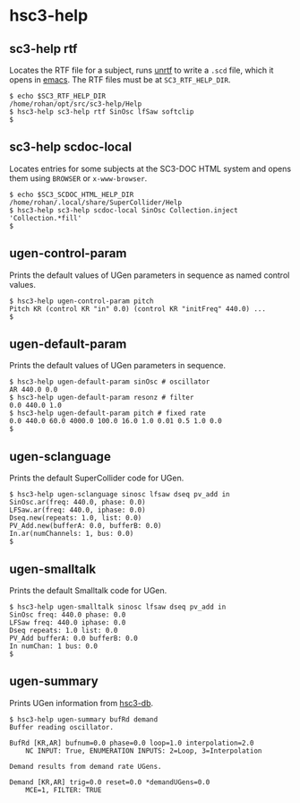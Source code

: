 # hsc3-help

## sc3-help rtf

Locates the RTF file for a subject,
runs [unrtf](https://www.gnu.org/software/unrtf/) to write a `.scd` file,
which it opens in [emacs](https://www.gnu.org/software/emacs/).
The RTF files must be at `SC3_RTF_HELP_DIR`.

~~~~
$ echo $SC3_RTF_HELP_DIR
/home/rohan/opt/src/sc3-help/Help
$ hsc3-help sc3-help rtf SinOsc lfSaw softclip
$
~~~~

## sc3-help scdoc-local

Locates entries for some subjects at the
SC3-DOC HTML system and opens them using `BROWSER` or `x-www-browser`.

~~~~
$ echo $SC3_SCDOC_HTML_HELP_DIR
/home/rohan/.local/share/SuperCollider/Help
$ hsc3-help sc3-help scdoc-local SinOsc Collection.inject 'Collection.*fill'
$
~~~~

## ugen-control-param

Prints the default values of UGen parameters in sequence as named control values.

~~~~
$ hsc3-help ugen-control-param pitch
Pitch KR (control KR "in" 0.0) (control KR "initFreq" 440.0) ...
$
~~~~

## ugen-default-param

Prints the default values of UGen parameters in sequence.

~~~~
$ hsc3-help ugen-default-param sinOsc # oscillator
AR 440.0 0.0
$ hsc3-help ugen-default-param resonz # filter
0.0 440.0 1.0
$ hsc3-help ugen-default-param pitch # fixed rate
0.0 440.0 60.0 4000.0 100.0 16.0 1.0 0.01 0.5 1.0 0.0
$
~~~~

## ugen-sclanguage

Prints the default SuperCollider code for UGen.

~~~~
$ hsc3-help ugen-sclanguage sinosc lfsaw dseq pv_add in
SinOsc.ar(freq: 440.0, phase: 0.0)
LFSaw.ar(freq: 440.0, iphase: 0.0)
Dseq.new(repeats: 1.0, list: 0.0)
PV_Add.new(bufferA: 0.0, bufferB: 0.0)
In.ar(numChannels: 1, bus: 0.0)
$
~~~~

## ugen-smalltalk

Prints the default Smalltalk code for UGen.

~~~~
$ hsc3-help ugen-smalltalk sinosc lfsaw dseq pv_add in
SinOsc freq: 440.0 phase: 0.0
LFSaw freq: 440.0 iphase: 0.0
Dseq repeats: 1.0 list: 0.0
PV_Add bufferA: 0.0 bufferB: 0.0
In numChan: 1 bus: 0.0
$
~~~~

## ugen-summary

Prints UGen information from [hsc3-db](?t=hsc3-db).

~~~~
$ hsc3-help ugen-summary bufRd demand
Buffer reading oscillator.

BufRd [KR,AR] bufnum=0.0 phase=0.0 loop=1.0 interpolation=2.0
    NC INPUT: True, ENUMERATION INPUTS: 2=Loop, 3=Interpolation

Demand results from demand rate UGens.

Demand [KR,AR] trig=0.0 reset=0.0 *demandUGens=0.0
    MCE=1, FILTER: TRUE
~~~~
